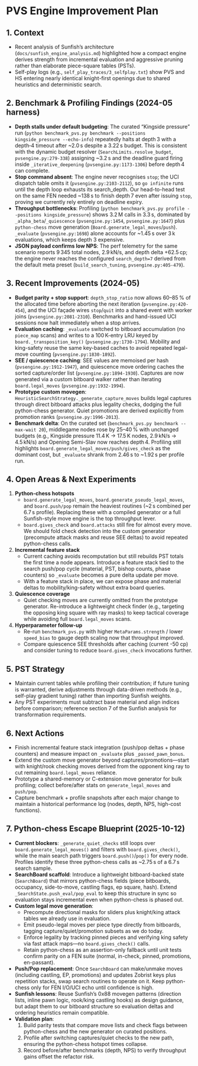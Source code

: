 # PVS Engine Improvement Plan

## 1. Context
- Recent analysis of Sunfish’s architecture (`docs/sunfish_engine_analysis.md`) highlighted how a compact engine derives strength from incremental evaluation and aggressive pruning rather than elaborate piece-square tables (PSTs).
- Self-play logs (e.g., `self_play_traces/3_selfplay.txt`) show PVS and HS entering nearly identical knight-first openings due to shared heuristics and deterministic search.

## 2. Benchmark & Profiling Findings (2024-05 harness)
- **Depth stalls under default budgeting**: The curated “Kingside pressure” run (`python benchmark_pvs.py benchmark --positions kingside_pressure --echo-info`) repeatedly halts at depth 3 with a depth‑4 timeout after ~2.0 s despite a 3.22 s budget. This is consistent with the dynamic budget resolver (`SearchLimits.resolve_budget`, `pvsengine.py:279-338`) assigning ~3.2 s and the deadline guard firing inside `_iterative_deepening` (`pvsengine.py:1173-1306`) before depth 4 can complete.
- **Stop command absent**: The engine never recognises `stop`; the UCI dispatch table omits it (`pvsengine.py:2103-2112`), so `go infinite` runs until the depth loop exhausts its search_depth. Our head-to-head test on the same FEN needed ~138 s to finish depth 7 even after issuing `stop`, proving we currently rely entirely on deadline expiry.
- **Throughput bottlenecks**: Profiling (`python benchmark_pvs.py profile --positions kingside_pressure`) shows 3.2 M calls in 3.3 s, dominated by `_alpha_beta`/`_quiescence` (`pvsengine.py:1454`, `pvsengine.py:1647`) plus `python-chess` move generation (`Board.generate_legal_moves`/`push`). `_evaluate` (`pvsengine.py:1698`) alone accounts for ~1.45 s over 3 k evaluations, which keeps depth 3 expensive.
- **JSON payload confirms low NPS**: The perf telemetry for the same scenario reports 9 345 total nodes, 2.9 kN/s, and depth delta +62.5 cp; the engine never reaches the configured `search_depth=7` derived from the default meta preset (`build_search_tuning`, `pvsengine.py:405-479`).

## 3. Recent Improvements (2024-05)
- **Budget parity + stop support**: `depth_stop_ratio` now allows 60–85 % of the allocated time before aborting the next iteration (`pvsengine.py:420-454`), and the UCI façade wires `stop`/`quit` into a shared event with worker joins (`pvsengine.py:2081-2310`). Benchmarks and hand-issued UCI sessions now halt immediately when a stop arrives.
- **Evaluation caching**: `_evaluate` switched to bitboard accumulation (no `piece_map` scans) and writes to a 100 K-entry LRU keyed by `board._transposition_key()` (`pvsengine.py:1730-1794`). Mobility and king-safety reuse the same key-based caches to avoid repeated legal-move counting (`pvsengine.py:1830-1892`).
- **SEE / quiescence caching**: SEE values are memoised per hash (`pvsengine.py:1912-1947`), and quiescence move ordering caches the sorted capture/order list (`pvsengine.py:1894-1930`). Captures are now generated via a custom bitboard walker rather than iterating `board.legal_moves` (`pvsengine.py:1932-1994`).
- **Prototype custom movegen**: `HeuristicSearchStrategy._generate_capture_moves` builds legal captures through direct bitboard attacks plus legality checks, dodging the full python-chess generator. Quiet promotions are derived explicitly from promotion ranks (`pvsengine.py:1996-2013`).
- **Benchmark delta**: On the curated set (`benchmark_pvs.py benchmark --max-wait 20`), middlegame nodes rose by 25–40 % with unchanged budgets (e.g., Kingside pressure 11.4 K → 17.5 K nodes, 2.9 kN/s → 4.5 kN/s) and Opening Semi-Slav now reaches depth 4. Profiling still highlights `board.generate_legal_moves/push/gives_check` as the dominant cost, but `_evaluate` shrank from 2.46 s to ~1.92 s per profile run.

## 4. Open Areas & Next Experiments
1. **Python-chess hotspots**
   - `board.generate_legal_moves`, `board.generate_pseudo_legal_moves`, and `board.push/pop` remain the heaviest routines (~2 s combined per 6.7 s profile). Replacing these with a compiled generator or a full Sunfish-style move engine is the top throughput lever.
   - `board.gives_check` and `board.attacks` still fire for almost every move. We should fold check detection into the custom generator (precompute attack masks and reuse SEE deltas) to avoid repeated python-chess calls.
2. **Incremental feature stack**
   - Current caching avoids recomputation but still rebuilds PST totals the first time a node appears. Introduce a feature stack tied to the search push/pop cycle (material, PST, bishop counts, phase counters) so `_evaluate` becomes a pure delta update per move.
   - With a feature stack in place, we can expose phase and material deltas to mobility/king-safety without extra board queries.
3. **Quiescence coverage**
   - Quiet checking moves are currently omitted from the prototype generator. Re-introduce a lightweight check finder (e.g., targeting the opposing king square with ray masks) to keep tactical coverage while avoiding full `board.legal_moves` scans.
4. **Hyperparameter follow-up**
   - Re-run `benchmark_pvs.py` with higher `MetaParams.strength` / lower `speed_bias` to gauge depth scaling now that throughput improved.
   - Compare quiescence SEE thresholds after caching (current -50 cp) and consider tuning to reduce `board.gives_check` invocations further.

## 5. PST Strategy
- Maintain current tables while profiling their contribution; if future tuning is warranted, derive adjustments through data-driven methods (e.g., self-play gradient tuning) rather than importing Sunfish weights.
- Any PST experiments must subtract base material and align indices before comparison; reference section 7 of the Sunfish analysis for transformation requirements.

## 6. Next Actions
- Finish incremental feature stack integration (push/pop deltas + phase counters) and measure impact on `_evaluate` plus `_passed_pawn_bonus`.
- Extend the custom move generator beyond captures/promotions—start with knight/rook checking moves derived from the opponent king ray to cut remaining `board.legal_moves` reliance.
- Prototype a shared-memory or C-extension move generator for bulk profiling; collect before/after stats on `generate_legal_moves` and `push/pop`.
- Capture benchmark + profile snapshots after each major change to maintain a historical performance log (nodes, depth, NPS, high-cost functions).

## 7. Python-chess Escape Blueprint (2025-10-12)

- **Current blockers**: `_generate_quiet_checks` still loops over `board.generate_legal_moves()` and filters with `board.gives_check()`, while the main search path triggers `board.push()`/`pop()` for every node. Profiles identify these three python-chess calls as ~2.75 s of a 6.7 s search sample.
- **SearchBoard scaffold**: Introduce a lightweight bitboard-backed state (`SearchBoard`) that mirrors python-chess fields (piece bitboards, occupancy, side-to-move, castling flags, ep square, hash). Extend `_SearchState.push_eval/pop_eval` to keep this structure in sync so evaluation stays incremental even when python-chess is phased out.
- **Custom legal move generation**:
  - Precompute directional masks for sliders plus knight/king attack tables we already use in evaluation.
  - Emit pseudo-legal moves per piece type directly from bitboards, tagging capture/quiet/promotion subsets as we do today.
  - Enforce legality by tracking pinned pieces and verifying king safety via fast attack maps—no `board.gives_check()` calls.
  - Retain python-chess as an assertion-only fallback until unit tests confirm parity on a FEN suite (normal, in-check, pinned, promotions, en-passant).
- **Push/Pop replacement**: Once `SearchBoard` can make/unmake moves (including castling, EP, promotions) and updates Zobrist keys plus repetition stacks, swap search routines to operate on it. Keep python-chess only for FEN I/O/UCI echo until confidence is high.
- **Sunfish lessons**: Reuse Sunfish’s 0x88 movegen patterns (direction lists, inline pawn logic, rook/king castling hooks) as design guidance, but adapt them to our bitboard structure so evaluation deltas and ordering heuristics remain compatible.
- **Validation plan**: 
  1. Build parity tests that compare move lists and check flags between python-chess and the new generator on curated positions.
  2. Profile after switching captures/quiet checks to the new path, ensuring the python-chess hotspot times collapse.
  3. Record before/after benchmarks (depth, NPS) to verify throughput gains offset the refactor risk.
